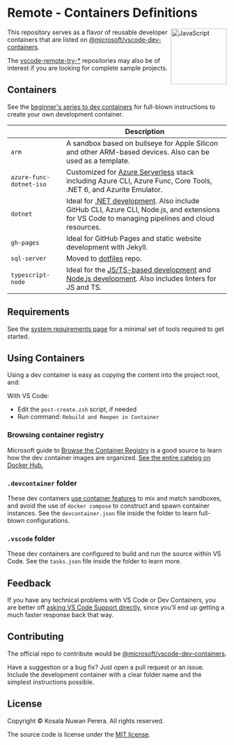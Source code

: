 # Remote - Containers Definitions

[<img align="right" alt="JavaScript" width="128rem" src="https://camo.githubusercontent.com/d7ca2d2f898ab4aa4dd312df026ce18ff219e589/68747470733a2f2f6d6963726f736f66742e6769746875622e696f2f7673636f64652d72656d6f74652d72656c656173652f696d616765732f72656d6f74652d657874656e73696f6e7061636b2e706e67"  />][dev-containers-video-series]

This repository serves as a flavor of reusable developer containers that are listed on [@microsoft/vscode-dev-containers][vscode-dev-containers-repo].

The [vscode-remote-try-*][vscode-remote-try-search-query] repositories may also be of interest if you are looking for complete sample projects.

[dev-containers-video-series]: https://youtube.com/playlist?list=PLj6YeMhvp2S5G_X6ZyMc8gfXPMFPg3O31
[vscode-dev-containers-repo]: https://github.com/microsoft/vscode-dev-containers#readme
[vscode-remote-try-search-query]: https://github.com/search?o=desc&q=vscode-remote-try-&s=updated&type=repositories

## Containers

See the [beginner's series to dev containers][dev-containers-video-series] for full-blown instructions to create your own development container.

|     | Description
| --- | ---
| `arm` | A sandbox based on bullseye for Apple Silicon and other ARM-based devices. Also can be used as a template.
| `azure-func-dotnet-iso` | Customized for [Azure Serverless][az-serverless-video-series] stack including Azure CLI, Azure Func, Core Tools, .NET 6, and Azurite Emulator.
| `dotnet` | Ideal for [.NET development][dotnet-video-series]. Also include GitHub CLI, Azure CLI, Node.js, and extensions for VS Code to managing pipelines and cloud resources.
| `gh-pages` | Ideal for GitHub Pages and static website development with Jekyll.
| `sql-server` | Moved to [dotfiles][my-dotfiles-repo] repo.
| `typescript-node` | Ideal for the [JS/TS-based development][js-ts-video-series] and [Node.js development][nodejs-video-series]. Also includes linters for JS and TS.

[az-serverless-video-series]: https://youtube.com/playlist?list=PLlrxD0HtieHjU-gOB3ifnFaqikI2kGxUW
[dotnet-video-series]: https://youtube.com/playlist?list=PLlrxD0HtieHh188TS9NC2O-arCLuOUDiG
[my-dotfiles-repo]: https://github.com/kosalanuwan/dotfiles#readme
[js-ts-video-series]: https://youtube.com/playlist?list=PLlrxD0HtieHhW0NCG7M536uHGOtJ95Ut2
[nodejs-video-series]: https://youtube.com/playlist?list=PLlrxD0HtieHje-_287YJKhY8tDeSItwtg

## Requirements
See the [system requirements page][dev-containers-min-requirements] for a minimal set of tools required to get started.

[dev-containers-min-requirements]: https://code.visualstudio.com/docs/remote/containers#_system-requirements

## Using Containers

Using a dev container is easy as copying the content into the project root, and:

With VS Code:
- Edit the `post-create.zsh` script, if needed
- Run command: `Rebuild and Reopen in Container`

### Browsing container registry

Microsoft guide to [Browse the Container Registry][mcr-guide-to-browse] is a good source to learn how the dev container images are organized. [See the entire catelog on Docker Hub.][mcr-catelog]

[mcr-guide-to-browse]: https://github.com/microsoft/containerregistry#browsing-mcr-content
[mcr-catelog]: https://hub.docker.com/_/microsoft-vscode-devcontainers

### `.devcontainer` folder

These dev containers [use container features][ms-devcontainers-use-features-docs] to mix and match sandboxes, and avoid the use of `docker compose` to construct and spawn container instances. See the `devcontainer.json` file inside the folder to learn full-blown configurations.

[ms-devcontainers-use-features-docs]: https://code.visualstudio.com/docs/remote/containers#_dev-container-features-preview

### `.vscode` folder

These dev containers are configured to build and run the source within VS Code. See the `tasks.json` file inside the folder to learn more.

## Feedback

If you have any technical problems with VS Code or Dev Containers, you are better off [asking VS Code Support directly][vscode-support], since you'll end up getting a much faster response back that way.

[vscode-support]: https://github.com/microsoft/vscode-dev-containers#contributing-and-feedback

## Contributing

The official repo to contribute would be [@microsoft/vscode-dev-containers][vscode-dev-containers-repo].

Have a suggestion or a bug fix? Just open a pull request or an issue. Include the development container with a clear folder name and the simplest instructions possible.

## License

Copyright :copyright: Kosala Nuwan Perera. All rights reserved.

The source code is license under the [MIT license][lic].

[lic]: LICENSE
